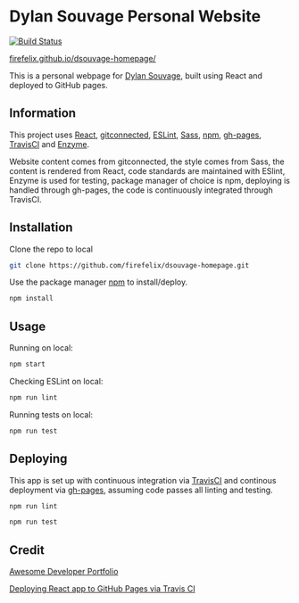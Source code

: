 # Dylan Souvage Personal Website

[![Build Status](https://travis-ci.org/firefelix/dsouvage-homepage.svg?branch=master)](https://travis-ci.org/firefelix/dsouvage-homepage)

[firefelix.github.io/dsouvage-homepage/](https://firefelix.github.io/dsouvage-homepage/)

This is a personal webpage for [Dylan Souvage](https://www.linkedin.com/in/dylan-souvage/), built using React and deployed to GitHub pages. 

## Information

This project uses [React](https://reactjs.org/), [gitconnected](https://gitconnected.com/portfolio-api), [ESLint](https://eslint.org/), [Sass](https://sass-lang.com/), [npm](https://www.npmjs.com/), [gh-pages](https://github.com/tschaub/gh-pages), [TravisCI](https://travis-ci.org/)  and [Enzyme](https://enzymejs.github.io/enzyme/).

Website content comes from gitconnected, the style comes from Sass, the content is rendered from React, code standards are maintained with ESlint, Enzyme is used for testing, package manager of choice is npm, deploying is handled through gh-pages, the code is continuously integrated through TravisCI.

## Installation
Clone the repo to local 

```bash
git clone https://github.com/firefelix/dsouvage-homepage.git
```

Use the package manager [npm](https://www.npmjs.com/) to install/deploy.

```bash
npm install
```

## Usage

Running on local:
```bash
npm start
```

Checking ESLint on local:
```bash
npm run lint
```

Running tests on local:
```bash
npm run test
```

## Deploying

This app is set up with continuous integration via [TravisCI](https://travis-ci.org/) and continous deployment via [gh-pages](https://github.com/tschaub/gh-pages), assuming code passes all linting and testing.
```bash
npm run lint
```
```bash
npm run test
```

## Credit
[Awesome Developer Portfolio](https://levelup.gitconnected.com/build-an-awesome-developer-portfolio-website-using-react-667abd7bab4d)

[Deploying React app to GitHub Pages via Travis CI](https://medium.com/@rossanodan/deploying-a-react-application-on-github-pages-via-travis-ci-ba0fc2c4c74)